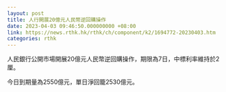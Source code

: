```yaml
---
layout: post
title: 人行開展20億元人民幣逆回購操作
date: 2023-04-03 09:46:50.000000000 +08:00
link: https://news.rthk.hk/rthk/ch/component/k2/1694772-20230403.htm
categories: rthk
---
```


人民銀行公開市場開展20億元人民幣逆回購操作，期限為7日，中標利率維持於2厘。

今日到期量為2550億元，單日淨回籠2530億元。
